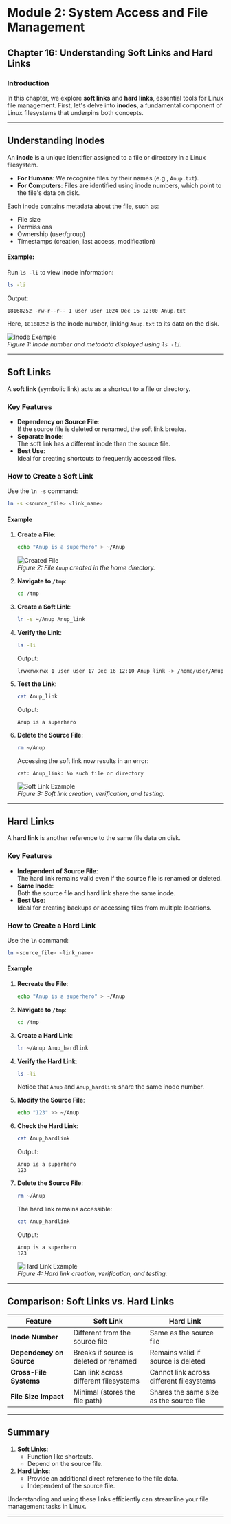 # **Module 2: System Access and File Management**

## **Chapter 16: Understanding Soft Links and Hard Links**

### **Introduction**  
In this chapter, we explore **soft links** and **hard links**, essential tools for Linux file management. First, let's delve into **inodes**, a fundamental component of Linux filesystems that underpins both concepts.

---

## **Understanding Inodes**  

An **inode** is a unique identifier assigned to a file or directory in a Linux filesystem.  

- **For Humans**: We recognize files by their names (e.g., `Anup.txt`).  
- **For Computers**: Files are identified using inode numbers, which point to the file's data on disk.

Each inode contains metadata about the file, such as:  
- File size  
- Permissions  
- Ownership (user/group)  
- Timestamps (creation, last access, modification)

#### **Example**:  
Run `ls -li` to view inode information:  
```bash
ls -li
```
Output:  
```
18168252 -rw-r--r-- 1 user user 1024 Dec 16 12:00 Anup.txt
```  

Here, `18168252` is the inode number, linking `Anup.txt` to its data on the disk.  

![Inode Example](screenshots/01-inode_example.png)  
*Figure 1: Inode number and metadata displayed using `ls -li`.*  

---

## **Soft Links**  

A **soft link** (symbolic link) acts as a shortcut to a file or directory.  

### **Key Features**  
- **Dependency on Source File**:  
  If the source file is deleted or renamed, the soft link breaks.  
- **Separate Inode**:  
  The soft link has a different inode than the source file.  
- **Best Use**:  
  Ideal for creating shortcuts to frequently accessed files.

### **How to Create a Soft Link**  

Use the `ln -s` command:  
```bash
ln -s <source_file> <link_name>
```

#### **Example**  
1. **Create a File**:  
   ```bash
   echo "Anup is a superhero" > ~/Anup
   ```
   ![Created File](screenshots/02-created-file-anup-home-directory.png)  
   *Figure 2: File `Anup` created in the home directory.*  

2. **Navigate to `/tmp`**:  
   ```bash
   cd /tmp
   ```

3. **Create a Soft Link**:  
   ```bash
   ln -s ~/Anup Anup_link
   ```

4. **Verify the Link**:  
   ```bash
   ls -li
   ```
   Output:  
   ```
   lrwxrwxrwx 1 user user 17 Dec 16 12:10 Anup_link -> /home/user/Anup
   ```

5. **Test the Link**:  
   ```bash
   cat Anup_link
   ```
   Output:  
   ```
   Anup is a superhero
   ```

6. **Delete the Source File**:  
   ```bash
   rm ~/Anup
   ```

   Accessing the soft link now results in an error:  
   ```
   cat: Anup_link: No such file or directory
   ```

   ![Soft Link Example](screenshots/03-soft-link-creation-verification-testingG.png)  
   *Figure 3: Soft link creation, verification, and testing.*

---

## **Hard Links**  

A **hard link** is another reference to the same file data on disk.  

### **Key Features**  
- **Independent of Source File**:  
  The hard link remains valid even if the source file is renamed or deleted.  
- **Same Inode**:  
  Both the source file and hard link share the same inode.  
- **Best Use**:  
  Ideal for creating backups or accessing files from multiple locations.

### **How to Create a Hard Link**  

Use the `ln` command:  
```bash
ln <source_file> <link_name>
```

#### **Example**  
1. **Recreate the File**:  
   ```bash
   echo "Anup is a superhero" > ~/Anup
   ```

2. **Navigate to `/tmp`**:  
   ```bash
   cd /tmp
   ```

3. **Create a Hard Link**:  
   ```bash
   ln ~/Anup Anup_hardlink
   ```

4. **Verify the Hard Link**:  
   ```bash
   ls -li
   ```
   Notice that `Anup` and `Anup_hardlink` share the same inode number.

5. **Modify the Source File**:  
   ```bash
   echo "123" >> ~/Anup
   ```

6. **Check the Hard Link**:  
   ```bash
   cat Anup_hardlink
   ```
   Output:  
   ```
   Anup is a superhero  
   123
   ```

7. **Delete the Source File**:  
   ```bash
   rm ~/Anup
   ```

   The hard link remains accessible:  
   ```bash
   cat Anup_hardlink
   ```
   Output:  
   ```
   Anup is a superhero  
   123
   ```

   ![Hard Link Example](screenshots/04-hard-link-creation-verification-testingG.png)  
   *Figure 4: Hard link creation, verification, and testing.*

---

## **Comparison: Soft Links vs. Hard Links**  

| **Feature**             | **Soft Link**                                | **Hard Link**                                |
|-------------------------|----------------------------------------------|----------------------------------------------|
| **Inode Number**        | Different from the source file               | Same as the source file                      |
| **Dependency on Source**| Breaks if source is deleted or renamed       | Remains valid if source is deleted           |
| **Cross-File Systems**  | Can link across different filesystems        | Cannot link across different filesystems     |
| **File Size Impact**    | Minimal (stores the file path)               | Shares the same size as the source file      |

---

## **Summary**  

1. **Soft Links**:  
   - Function like shortcuts.  
   - Depend on the source file.  
2. **Hard Links**:  
   - Provide an additional direct reference to the file data.  
   - Independent of the source file.  

Understanding and using these links efficiently can streamline your file management tasks in Linux.  

---
